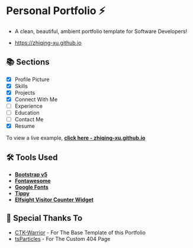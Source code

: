 # Personal Portfolio ⚡

- A clean, beautiful, ambient portfolio template for Software Developers!

- https://zhiqing-xu.github.io


<!-- ![GitHub stars](https://img.shields.io/github/stars/zhiqing-xu/zhiqing-xu.github.io?style=for-the-badge) 
![GitHub forks](https://img.shields.io/github/forks/zhiqing-xu/zhiqing-xu.github.io?style=for-the-badge)
[![Maintenance](https://img.shields.io/maintenance/yes/2022?style=for-the-badge)](https://github.com/zhiqing-xu/zhiqing-xu.github.io/commits/master)
[![Website shields.io](https://img.shields.io/website?down_color=red&down_message=Offline&style=for-the-badge&up_color=light_green&up_message=Online&url=https%3A%2F%2Fzhiqing-xu.github.io)](http://zhiqing-xu.github.io) -->



## 📚 Sections

- [x] Profile Picture
- [x] Skills
- [x] Projects
- [x] Connect With Me
- [ ] Experience
- [ ] Education
- [ ] Contact Me
- [x] Resume

To view a live example, **[click here - zhiqing-xu.github.io](https://zhiqing-xu.github.io/)**



## 🛠️ Tools Used

* [<b>Bootstrap v5</b>](https://getbootstrap.com/)
* [<b>Fontawesome</b>](https://fontawesome.com/)
* [<b>Google Fonts</b>](https://fonts.google.com/)
* [<b>Tippy</b>](https://atomiks.github.io/tippyjs/)
* [<b>Elfsight Visitor Counter Widget</b>](https://elfsight.com/visitor-counter-widget/)





## 🤗 Special Thanks To


- [CTK-Warrior](https://github.com/CTK-WARRIOR/Developer-Portfolio-Template) - For The Base Template of this Portfolio
- [tsParticles](https://github.com/tsparticles/404-templates) - For The Custom 404 Page


